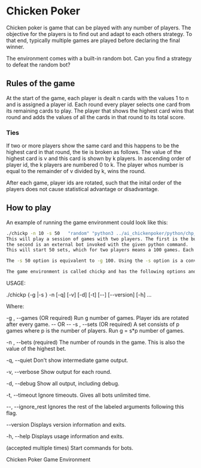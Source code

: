 # Chicken Poker

Chicken poker is game that can be played with any number of players. The objective for the players is to find out and adapt to each others strategy. To that end, typically multiple games are played before declaring the final winner.

The environment comes with a built-in random bot. Can you find a strategy to defeat the random bot?

## Rules of the game

At the start of the game, each player is dealt n cards with the values 1 to n and is assigned a player id.
Each round every player selects one card from its remaining cards to play.
The player that shows the highest card wins that round
and adds the values of all the cards in that round to its total score.

### Ties
If two or more players show the same card and this happens to be the highest card in that round,
the tie is broken as follows. The value of the highest card is v and this card is shown
by k players. In ascending order of player id, the k players are numbered 0 to k.
The player whos number is equal to the remainder of v divided by k, wins the round.

After each game, player ids are rotated, such that the inital order of the players does not cause statistical advantage or disadvantage.

## How to play

An example of running the game environment could look like this:

```bash
./chickp -n 10 -s 50   "random" "python3 ../ai_chickenpoker/python/chp_bot.py" ```
This will play a session of games with two players. The first is the built-in random bot,
the second is an external bot invoked with the given python command.
This will start 50 sets, which for two players means a 100 games. Each game consists of n rounds.

The -s 50 option is equivalent to -g 100. Using the -s option is a convenient way to ensure that each player has an equal number of games in each position to avoid a (dis)advantage in the long term.

The game environment is called chickp and has the following options and arguments.

```
USAGE:

   ./chickp  {-g <number>|-s <number>} -n <number> [-q] [-v] [-d] [-t] [--]
             [--version] [-h] <cmds in double quotes> ...


Where:

   -g <number>,  --games <number>
     (OR required)  Run g number of games. Player ids are rotated after
     every game.
         -- OR --
   -s <number>,  --sets <number>
     (OR required)  A set consists of p games where p is the number of
     players. Run g = s*p number of games.


   -n <number>,  --bets <number>
     (required)  The number of rounds in the game. This is also the value
     of the highest bet.

   -q,  --quiet
     Don't show intermediate game output.

   -v,  --verbose
     Show output for each round.

   -d,  --debug
     Show all output, including debug.

   -t,  --timeout
     Ignore timeouts. Gives all bots unlimited time.

   --,  --ignore_rest
     Ignores the rest of the labeled arguments following this flag.

   --version
     Displays version information and exits.

   -h,  --help
     Displays usage information and exits.

   <cmds in double quotes>  (accepted multiple times)
     Start commands for bots.


   Chicken Poker Game Environment
```
